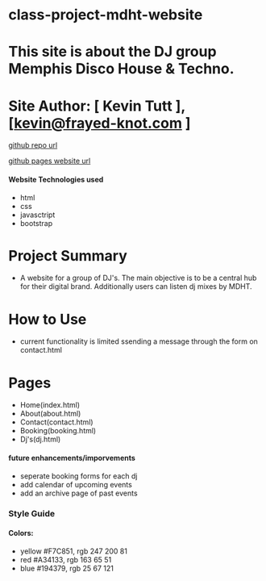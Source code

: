 # class-project-mdht-website
# This site is about the DJ group Memphis Disco House & Techno.
# Site Author: [ Kevin Tutt ],  [kevin@frayed-knot.com ]

[github repo url](https://github.com/kevinfrayed-knot/class-project-mdht-website)

[github pages website url](https://kevinfrayed-knot.github.io/class-project-mdht-website/)

#### Website Technologies used
- html
- css
- javasctript
- bootstrap


# Project Summary
- A website for a group of DJ's. The main objective is to be a central hub for their digital brand. Additionally users can listen dj mixes by MDHT.


# How to Use
- current functionality is limited ssending a message through the form on contact.html


# Pages
- Home(index.html)
- About(about.html)
- Contact(contact.html)
- Booking(booking.html)
- Dj's(dj.html)


#### future enhancements/imporvements 
- seperate booking forms for each dj
- add calendar of upcoming events
- add an archive page of past events

### Style Guide
#### Colors:
- yellow #F7C851, rgb 247 200 81
- red #A34133, rgb 163 65 51
- blue #194379, rgb 25 67 121
